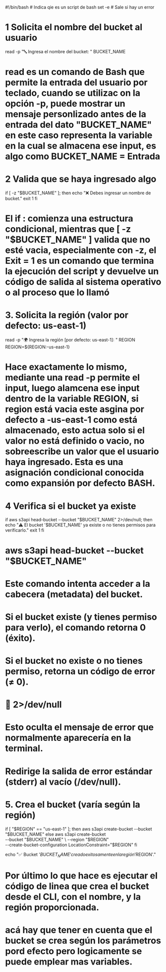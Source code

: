 #!/bin/bash                              # Indica qie es un script de bash
set -e  # Sale si hay un error 

# 1 Solicita el nombre del bucket al usuario
read -p "🔤 Ingresa el nombre del bucket: " BUCKET_NAME   

# read es un comando de  Bash que permite la entrada del usuario por teclado, cuando se utilizac on la opción -p, puede mostrar un mensaje personlizado antes de la entrada del dato  "BUCKET_NAME" en este caso representa la variable en la cual se almacena ese input, es algo como BUCKET_NAME = Entrada 


# 2 Valida que se haya ingresado algo
if [ -z "$BUCKET_NAME" ]; then
  echo "❌ Debes ingresar un nombre de bucket."
  exit 1
fi

# El if : comienza una estructura condicional, mientras que [ -z "$BUCKET_NAME" ] valida que no esté vacia, especialmente con -z, el Exit = 1 es un comando que termina la ejecución del script y devuelve un código de salida al sistema operativo o al proceso que lo llamó


# 3. Solicita la región (valor por defecto: us-east-1)
read -p "🌍 Ingresa la región [por defecto: us-east-1]: " REGION
REGION=${REGION:-us-east-1}

# Hace exactamente lo mismo, mediante una read -p permite el input, luego alamcena ese input dentro de la variable REGION, si region está vacia este asgina por defecto a -us-east-1 como está almacenado, esto actua solo si el valor no está definido o vacio, no sobreescribe un valor que el usuario haya ingresado. Esta es una asignación condicional conocida como expansión por defecto BASH.




# 4 Verifica si el bucket ya existe
if aws s3api head-bucket --bucket "$BUCKET_NAME" 2>/dev/null; then
  echo "⚠️  El bucket '$BUCKET_NAME' ya existe o no tienes permisos para verificarlo."
  exit 1
fi

# aws s3api head-bucket --bucket "$BUCKET_NAME"
# Este comando intenta acceder a la cabecera (metadata) del bucket.
# Si el bucket existe (y tienes permiso para verlo), el comando retorna 0 (éxito).
# Si el bucket no existe o no tienes permiso, retorna un código de error (≠ 0).
# 🔕 2>/dev/null
# Esto oculta el mensaje de error que normalmente aparecería en la terminal.
# Redirige la salida de error estándar (stderr) al vacío (/dev/null).



# 5. Crea el bucket (varía según la región)
if [ "$REGION" == "us-east-1" ]; then
  aws s3api create-bucket --bucket "$BUCKET_NAME"
else
  aws s3api create-bucket \
    --bucket "$BUCKET_NAME" \
    --region "$REGION" \
    --create-bucket-configuration LocationConstraint="$REGION"
fi

echo "✅ Bucket '$BUCKET_NAME' creado exitosamente en la región '$REGION'."

# Por último lo que hace es ejecutar el código de linea que crea el bucket desde el CLI, con el nombre, y la región proporcionada.
# acá  hay que tener en cuenta que el bucket se crea según los parámetros pord efecto pero logicamente se puede emplear mas variables.